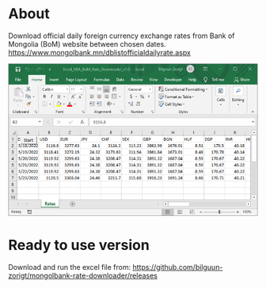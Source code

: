 # About
Download official daily foreign currency exchange rates from Bank of Mongolia (BoM) website between chosen dates. https://www.mongolbank.mn/dblistofficialdailyrate.aspx

![screenshot](https://raw.githubusercontent.com/bilguun-zorigt/mongolbank-rate-downloader/main/VBA%20-%20Excel/screenshot.png)

# Ready to use version
Download and run the excel file from:
https://github.com/bilguun-zorigt/mongolbank-rate-downloader/releases
